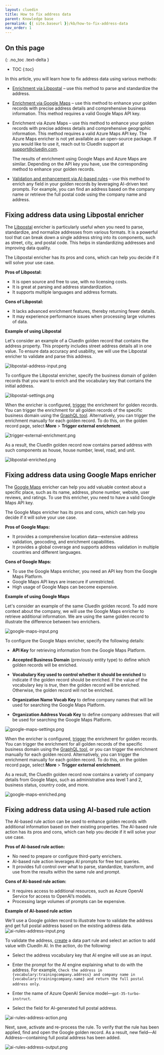 ```yaml
---
layout: cluedin
title: How to fix address data
parent: Knowledge base
permalink: {{ site.baseurl }}/kb/how-to-fix-address-data
nav_order: 1
---
```

## On this page
{: .no_toc .text-delta }
- TOC
{:toc}

In this article, you will learn how to fix address data using various methods:

- [Enrichment via Libpostal](#fixing-address-data-using-libpostal-enricher) – use this method to parse and standardize the address.

- [Enrichment via Google Maps](#fixing-address-data-using-google-maps-enricher) – use this method to enhance your golden records with precise address details and comprehensive business information. This method requires a valid Google Maps API key. 

- Enrichment via Azure Maps – use this method to enhance your golden records with precise address details and comprehensive geographic information. This method requires a valid Azure Maps API key. The Azure Maps enricher is not yet available as an open-source package. If you would like to use it, reach out to CluedIn support at [support@cluedin.com](mailto:support@cluedin.com).

    The results of enrichment using Google Maps and Azure Maps are similar. Depending on the API key you have, use the corresponding method to enhance your golden records.

- [Validation and enhancement via AI-based rules](#fixing-address-data-using-ai-based-rule-action) – use this method to enrich any field in your golden records by leveraging AI-driven text prompts. For example, you can find an address based on the company name or retrieve the full postal code using the company name and address.

## Fixing address data using Libpostal enricher

The [Libpostal](/preparation/enricher/libpostal) enricher is particularly useful when you need to parse, standardize, and normalize addresses from various formats. It is a powerful tool that can break down a single address string into its components, such as street, city, and postal code. This helps in standardizing addresses and improving data quality.

The Libpostal enricher has its pros and cons, which can help you decide if it will solve your use case.

**Pros of Libpostal:**  

- It is open source and free to use, with no licensing costs.
- It is great at parsing and address standardization.
- It supports multiple languages and address formats.

**Cons of Libpostal:**  

- It lacks advanced enrichment features, thereby returning fewer details.
- It may experience performance issues when processing large volumes of data.

**Example of using Libpostal**

Let's consider an example of a CluedIn golden record that contains the address property. This property includes street address details all in one value. To ensure data accuracy and usability, we will use the Libpostal enricher to validate and parse this address.

![libpostal-address-input.png](../../assets/images/kb/how-to/libpostal-address-input.png)

To configure the Libpostal enricher, specify the business domain of golden records that you want to enrich and the vocabulary key that contains the initial address.

![libpostal-settings.png](../../assets/images/kb/how-to/libpostal-settings.png)

When the enricher is configured, [trigger](/preparation/enricher/add-enricher#trigger-enrichment) the enrichment for golden records. You can trigger the enrichment for all golden records of the specific business domain using the [GraphQL tool](/consume/graphql/graphql-actions). Alternatively, you can trigger the enrichment manually for each golden record. To do this, on the golden record page, select **More** > **Trigger external enrichment**.

![trigger-external-enrichment.png](../../assets/images/kb/how-to/trigger-external-enrichment.png)

As a result, the CluedIn golden record now contains parsed address with such components as house, house number, level, road, and unit.

![libpostal-enriched.png](../../assets/images/kb/how-to/libpostal-enriched.png)

## Fixing address data using Google Maps enricher

The [Google Maps](/preparation/enricher/google-maps) enricher can help you add valuable context about a specific place, such as its name, address, phone number, website, user reviews, and ratings. To use this enricher, you need to have a valid Google Maps API key.

The Google Maps enricher has its pros and cons, which can help you decide if it will solve your use case.

**Pros of Google Maps:**  

- It provides a comprehensive location data—extensive address validation, geocoding, and enrichment capabilities.
- It provides a global coverage and supports address validation in multiple countries and different languages.

**Cons of Google Maps:**

- To use the Google Maps enricher, you need an API key from the Google Maps Platform.
- Google Maps API keys are insecure if unrestricted.
- High usage of Google Maps can become expensive.

**Example of using Google Maps**

Let's consider an example of the same CluedIn golden record. To add more context about the company, we will use the Google Maps enricher to retrieve additional information. We are using the same golden record to illustrate the difference between two enrichers.

![google-maps-input.png](../../assets/images/kb/how-to/google-maps-input.png)

To configure the Google Maps enricher, specify the following details:

- **API Key** for retrieving information from the Google Maps Platform.

- **Accepted Business Domain** (previously entity type) to define which golden records will be enriched.

- **Vocabulary Key used to control whether it should be enriched** to indicate if the golden record should be enriched. If the value of the vocabulary key is _true_, then the golden record will be enriched. Otherwise, the golden record will not be enriched.

- **Organization Name Vocab Key** to define company names that will be used for searching the Google Maps Platform.

- **Organization Address Vocab Key** to define company addresses that will be used for searching the Google Maps Platform.

![google-maps-settings.png](../../assets/images/kb/how-to/google-maps-settings.png)

When the enricher is configured, [trigger](/preparation/enricher/add-enricher#trigger-enrichment) the enrichment for golden records. You can trigger the enrichment for all golden records of the specific business domain using the [GraphQL tool](/consume/graphql/graphql-actions), or you can trigger the enrichment manually for each golden record. Alternatively, you can trigger the enrichment manually for each golden record. To do this, on the golden record page, select **More** > **Trigger external enrichment**.

As a result, the CluedIn golden record now contains a variety of company details from Google Maps, such as administrative area level 1 and 2, business status, country code, and more.

![google-maps-enriched.png](../../assets/images/kb/how-to/google-maps-enriched.png)

## Fixing address data using AI-based rule action

The AI-based rule action can be used to enhance golden records with additional information based on their existing properties. The AI-based rule action has its pros and cons, which can help you decide if it will solve your use case.
 
**Pros of AI-based rule action:** 

- No need to prepare or configure third-party enrichers.
- AI-based rule action leverages AI prompts for free text queries.
- It provides full control over what to parse, standardize, transform, and use from the results within the same rule and prompt.

**Cons of AI-based rule action:**  

- It requires access to additional resources, such as Azure OpenAI Service for access to OpenAI’s models.
- Processing large volumes of prompts can be expensive.

**Example of AI-based rule action**

We'll use a Google golden record to illustrate how to validate the address and get full postal address based on the existing address data.
 
![ai-rules-address-input.png](../../assets/images/kb/how-to/ai-rules-address-input.png)

To validate the address, [create](/management/rules/create-rule) a data part rule and select an action to add value with CluedIn AI. In the action, do the following:

- Select the address vocabulary key that AI engine will use as an input.

- Enter the prompt for the AI engine explaining what to do with the address. For example, `Check the address in {vocabulary:trainingcompany.address} and company name in {vocabulary:trainingcompany.name} and return the full postal address only`.

- Enter the name of Azure OpenAI Service model—`gpt-35-turbo-instruct`.

- Select the field for AI-generated full postal address.

![ai-rules-address-action.png](../../assets/images/kb/how-to/ai-rules-address-action.png)

Next, save, activate and re-process the rule. To verify that the rule has been applied, find and open the Google golden record. As a result, new field—AI Address—containing full postal address has been added.

![ai-rules-address-output.png](../../assets/images/kb/how-to/ai-rules-address-output.png)